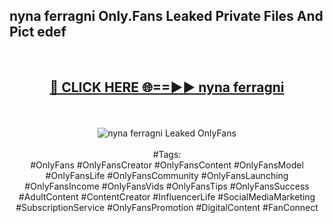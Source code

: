 <h2>nyna ferragni Only.Fans Leaked Private Files And Pict edef</h2>
<br>
<div align="center">
<h2><a href="https://mediafiles.top/nyna_ferragni" rel="nofollow">🔴 CLICK HERE 🌐==►► nyna ferragni</a></h2>
<br>
<br>
<a href="https://mediafiles.top/nyna_ferragni" rel="nofollow" data-target="animated-image.originalLink"><img src="https://i.ibb.co.com/WyWwxjT/player-gif2.gif" alt="nyna ferragni Leaked OnlyFans" style="max-width: 100%; display: inline-block;" data-target="animated-image.originalImage"></a>
<br><br>
#Tags:
<br>
#OnlyFans #OnlyFansCreator #OnlyFansContent #OnlyFansModel #OnlyFansLife #OnlyFansCommunity #OnlyFansLaunching #OnlyFansIncome #OnlyFansVids #OnlyFansTips #OnlyFansSuccess #AdultContent #ContentCreator #InfluencerLife #SocialMediaMarketing #SubscriptionService #OnlyFansPromotion #DigitalContent #FanConnect
</div>
<br>
